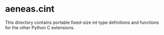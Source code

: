 # aeneas.cint

This directory contains portable
fixed-size int type definitions and functions
for the other Python C extensions.

